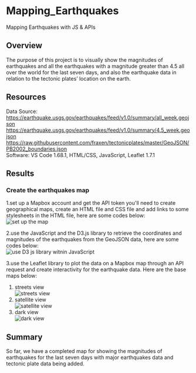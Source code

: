 # Mapping_Earthquakes
Mapping Earthquakes with JS &amp; APIs
## Overview
The purpose of this project is to visually show the magnitudes of earthquakes and all the earthquakes with a magnitude greater than 4.5 all over the world for the last seven days, and also the earthquake data in relation to the tectonic plates’ location on the earth.

## Resources
Data Source: 
https://earthquake.usgs.gov/earthquakes/feed/v1.0/summary/all_week.geojson<br/>
https://earthquake.usgs.gov/earthquakes/feed/v1.0/summary/4.5_week.geojson<br/>
https://raw.githubusercontent.com/fraxen/tectonicplates/master/GeoJSON/PB2002_boundaries.json<br/>
Software: VS Code 1.68.1, HTML/CSS, JavaScript, Leaflet 1.7.1

## Results
### Create the earthquakes map
1.set up a Mapbox account and get the API token you'll need to create geographical maps, create an HTML file and CSS file and add links to some stylesheets in the HTML file, here are some codes below:<br/>
![set up the map](https://user-images.githubusercontent.com/107179765/188703400-c4491f5a-e918-4a23-852e-a6675c0bf0ac.png)<br/>

2.use the JavaScript and the D3.js library to retrieve the coordinates and magnitudes of the earthquakes from the GeoJSON data, here are some codes below:<br/>
![use D3 js library witnin JavaScript](https://user-images.githubusercontent.com/107179765/188703444-97befb6e-3c1f-49cb-8016-002a303a01f3.png)<br/>

3.use the Leaflet library to plot the data on a Mapbox map through an API request and create interactivity for the earthquake data. Here are the base maps below: <br/>
1) streets view<br/>
![streets view](https://user-images.githubusercontent.com/107179765/189293431-7ab82212-d132-45fa-945c-268bf8dcbe70.png)<br/>
2) satellite view<br/>
![satellite view](https://user-images.githubusercontent.com/107179765/188703874-5ce449a4-e0e4-4fc6-9438-97100389aa8e.png)<br/>
3) dark view<br/>
![dark view](https://user-images.githubusercontent.com/107179765/189293514-0a2424b7-432d-4c15-8e30-a9eb00a779cf.png)

## Summary
So far, we have a completed map for showing the magnitudes of earthquakes for the last seven days with major earthquakes data and tectonic plate data being added.
